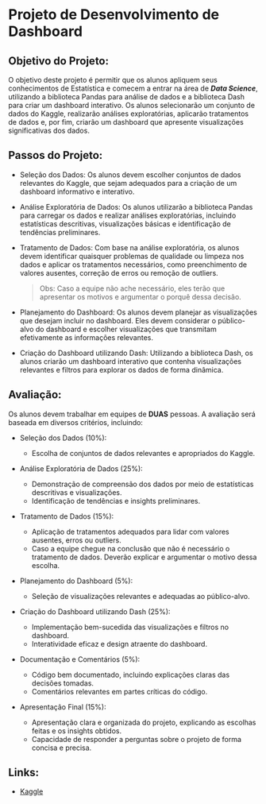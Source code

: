 
# **Projeto de Desenvolvimento de Dashboard**

## **Objetivo do Projeto:**

O objetivo deste projeto é permitir que os alunos apliquem seus conhecimentos de Estatística e comecem a entrar na área de ***Data Science***, utilizando a biblioteca Pandas para análise de dados e a biblioteca Dash para criar um dashboard interativo. Os alunos selecionarão um conjunto de dados do Kaggle, realizarão análises exploratórias, aplicarão tratamentos de dados e, por fim, criarão um dashboard que apresente visualizações significativas dos dados.

## **Passos do Projeto:**

- Seleção dos Dados: Os alunos devem escolher conjuntos de dados relevantes do Kaggle, que sejam adequados para a criação de um dashboard informativo e interativo.

- Análise Exploratória de Dados: Os alunos utilizarão a biblioteca Pandas para carregar os dados e realizar análises exploratórias, incluindo estatísticas descritivas, visualizações básicas e identificação de tendências preliminares.

- Tratamento de Dados: Com base na análise exploratória, os alunos devem identificar quaisquer problemas de qualidade ou limpeza nos dados e aplicar os tratamentos necessários, como preenchimento de valores ausentes, correção de erros ou remoção de outliers. 
    >Obs: Caso a equipe não ache necessário, eles terão que apresentar os motivos e argumentar o porquê dessa decisão.

- Planejamento do Dashboard: Os alunos devem planejar as visualizações que desejam incluir no dashboard. Eles devem considerar o público-alvo do dashboard e escolher visualizações que transmitam efetivamente as informações relevantes.

- Criação do Dashboard utilizando Dash: Utilizando a biblioteca Dash, os alunos criarão um dashboard interativo que contenha visualizações relevantes e filtros para explorar os dados de forma dinâmica.

## **Avaliação:**

Os alunos devem trabalhar em equipes de **DUAS** pessoas.
A avaliação será baseada em diversos critérios, incluindo:

- Seleção dos Dados (10%):
    - Escolha de conjuntos de dados relevantes e apropriados do Kaggle.

- Análise Exploratória de Dados (25%):
    - Demonstração de compreensão dos dados por meio de estatísticas descritivas e visualizações.
    - Identificação de tendências e insights preliminares.

- Tratamento de Dados (15%):
    - Aplicação de tratamentos adequados para lidar com valores ausentes, erros ou outliers.
    - Caso a equipe chegue na conclusão que não é necessário o tratamento de dados. Deverão explicar e argumentar o motivo dessa escolha.

- Planejamento do Dashboard (5%):
    - Seleção de visualizações relevantes e adequadas ao público-alvo.

- Criação do Dashboard utilizando Dash (25%):
    - Implementação bem-sucedida das visualizações e filtros no dashboard.
    - Interatividade eficaz e design atraente do dashboard.

- Documentação e Comentários (5%):
    - Código bem documentado, incluindo explicações claras das decisões tomadas.
    - Comentários relevantes em partes críticas do código.

- Apresentação Final (15%):
    - Apresentação clara e organizada do projeto, explicando as escolhas feitas e os insights obtidos.
    - Capacidade de responder a perguntas sobre o projeto de forma concisa e precisa.

## **Links:**

- [Kaggle](https://www.kaggle.com/datasets?authuser=0)

